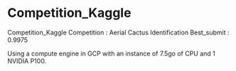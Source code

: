 # Competition_Kaggle
Competition_Kaggle
Competition : Aerial Cactus Identification
Best_submit : 0.9975
	
Using a compute engine in GCP with an instance of 7.5go of CPU and 1 NVIDIA P100.
